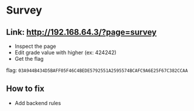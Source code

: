 # Survey

## Link: http://192.168.64.3/?page=survey

- Inspect the page
- Edit grade value with higher (ex: 424242)
- Get the flag

flag: `03A944B434D5BAFF05F46C4BEDE5792551A2595574BCAFC9A6E25F67C382CCAA`

## How to fix

- Add backend rules